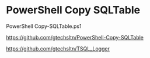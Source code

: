 # PowerShell Copy SQLTable

PowerShell Copy-SQLTable.ps1

https://github.com/gtechsltn/PowerShell-Copy-SQLTable

https://github.com/gtechsltn/TSQL_Logger


